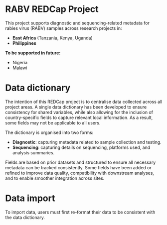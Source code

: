 # RABV REDCap Project 
This project supports diagnostic and sequencing-related metadata for rabies virus (RABV) samples across research projects in:

- **East Africa** (Tanzania, Kenya, Uganda)  
- **Philippines**

**To be supported in future:**

- Nigeria  
- Malawi

# Data dictionary 

The intention of this REDCap project is to centralise data collected across all project areas. A single data dictionary has been developed to ensure consistency for shared variables, while also allowing for the inclusion of country-specific fields to capture relevant local information. As a result, some fields may not be applicable to all users.

The dictionary is organised into two forms:
- **Diagnostic**: capturing metadata related to sample collection and testing.
- **Sequencing**: capturing details on sequencing, platforms used, and analysis summaries.

Fields are based on prior datasets and structured to ensure all necessary metadata can be tracked consistently. Some fields have been added or refined to improve data quality, compatibility with downstream analyses, and to enable smoother integration across sites.

# Data import

To import data, users must first re-format their data to be consistent with the data dictionary.